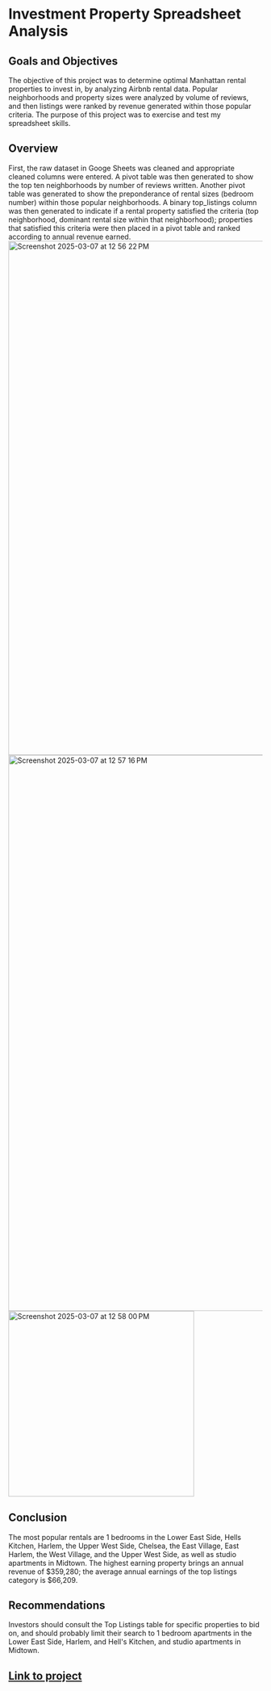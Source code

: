 # Investment Property Spreadsheet Analysis

## Goals and Objectives
The objective of this project was to determine optimal Manhattan rental properties to invest in, by analyzing Airbnb rental data. Popular neighborhoods and property sizes were analyzed by volume of reviews, and then listings were ranked by revenue generated within those popular criteria. The purpose of this project was to exercise and test my spreadsheet skills.

## Overview
First, the raw dataset in Googe Sheets was cleaned and appropriate cleaned columns were entered. A pivot table was then generated to show the top ten neighborhoods by number of reviews written. Another pivot table was generated to show the preponderance of rental sizes 
(bedroom number) within those popular neighborhoods. A binary top_listings column was then generated to indicate if a rental property satisfied the criteria (top neighborhood, dominant rental size within that neighborhood); properties that satisfied this criteria were 
then placed in a pivot table and ranked according to annual revenue earned. 
<img width="1019" alt="Screenshot 2025-03-07 at 12 56 22 PM" src="https://github.com/user-attachments/assets/0c83ce57-3109-4d20-933e-950b5bc5872a" /><img width="1102" alt="Screenshot 2025-03-07 at 12 57 16 PM" src="https://github.com/user-attachments/assets/6728d467-dc11-43dc-8d11-c7cca0b8407e" /><img width="368" alt="Screenshot 2025-03-07 at 12 58 00 PM" src="https://github.com/user-attachments/assets/fd4015cc-1c87-43ad-9d5a-ffe04ac688eb" />




## Conclusion
The most popular rentals are 1 bedrooms in the Lower East Side, Hells Kitchen, Harlem, the Upper West Side, Chelsea, the East Village, East Harlem, the West Village, and the Upper West Side, as well as studio apartments in Midtown. The highest earning property brings an annual revenue of $359,280; the average annual earnings of the top listings category is $66,209.

## Recommendations
Investors should consult the Top Listings table for specific properties to bid on, and should probably limit their search to 1 bedroom apartments in the Lower East Side, Harlem, and Hell's Kitchen, and studio apartments in Midtown.

## [Link to project](https://docs.google.com/spreadsheets/d/1Z61GBV-rxYwOO3sRMauayzjUDdiDIMaOl3HaQlCdXw0/edit?gid=1839339743#gid=1839339743)
